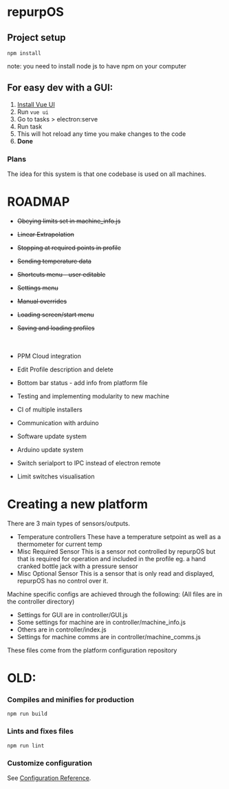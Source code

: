 # repurpOS

## Project setup

```
npm install
```

note: you need to install node js to have npm on your computer

## For easy dev with a GUI:

1. [Install Vue UI](https://cli.vuejs.org/guide/installation.html)
2. Run `vue ui`
3. Go to tasks > electron:serve
4. Run task
5. This will hot reload any time you make changes to the code
6. **Done**

### Plans

The idea for this system is that one codebase is used on all machines.

# ROADMAP

- ~~Obeying limits set in machine_info.js~~
- ~~Linear Extrapolation~~
- ~~Stopping at required points in profile~~
- ~~Sending temperature data~~
- ~~Shortcuts menu - user editable~~
- ~~Settings menu~~
- ~~Manual overrides~~
- ~~Loading screen/start menu~~
- ~~Saving and loading profiles~~
  \
   &nbsp;
  \
   &nbsp;

- PPM Cloud integration
- Edit Profile description and delete

- Bottom bar status - add info from platform file

- Testing and implementing modularity to new machine
- CI of multiple installers
- Communication with arduino
- Software update system
- Arduino update system

- Switch serialport to IPC instead of electron remote
- Limit switches visualisation

# Creating a new platform

There are 3 main types of sensors/outputs.

- Temperature controllers
  These have a temperature setpoint as well as a thermometer for current temp
- Misc Required Sensor
  This is a sensor not controlled by repurpOS but that is required for operation and included in the profile
  eg. a hand cranked bottle jack with a pressure sensor
- Misc Optional Sensor
  This is a sensor that is only read and displayed, repurpOS has no control over it.

Machine specific configs are achieved through the following:
(All files are in the controller directory)

- Settings for GUI are in controller/GUI.js
- Some settings for machine are in controller/machine_info.js
- Others are in controller/index.js
- Settings for machine comms are in controller/machine_comms.js

These files come from the platform configuration repository

# OLD:

### Compiles and minifies for production

```
npm run build
```

### Lints and fixes files

```
npm run lint
```

### Customize configuration

See [Configuration Reference](https://cli.vuejs.org/config/).
